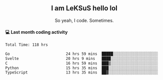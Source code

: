 <h2 align="center">I am LeKSuS hello lol</h2>
<p align="center">So yeah, I code. Sometimes.</p>

#### :computer: Last month coding activity
<!--START_SECTION:waka-->

```txt
Total Time: 118 hrs

Go                         24 hrs 59 mins  █████░░░░░░░░░░░░░░░░░░░░   19.62 %
Svelte                     20 hrs 9 mins   ████░░░░░░░░░░░░░░░░░░░░░   15.82 %
C                          16 hrs 59 mins  ███▒░░░░░░░░░░░░░░░░░░░░░   13.34 %
Python                     15 hrs 35 mins  ███░░░░░░░░░░░░░░░░░░░░░░   12.24 %
TypeScript                 13 hrs 35 mins  ██▓░░░░░░░░░░░░░░░░░░░░░░   10.67 %
```

<!--END_SECTION:waka-->
